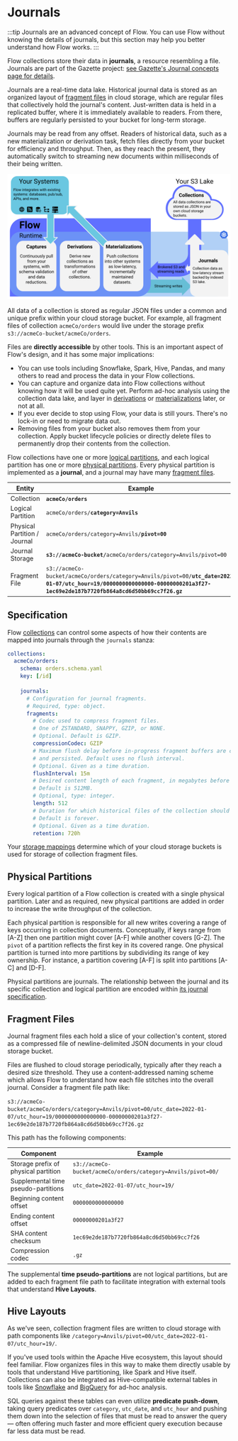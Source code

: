 # Journals

:::tip
Journals are an advanced concept of Flow.
You can use Flow without knowing the details of journals,
but this section may help you better understand how Flow works.
:::

Flow collections store their data in **journals**,
a resource resembling a file.
Journals are part of the Gazette project:
[see Gazette's Journal concepts page for details](
https://gazette.readthedocs.io/en/latest/brokers-concepts.html#journals).

Journals are a real-time data lake.
Historical journal data is stored as an organized layout of
[fragment files](#fragment-files) in cloud storage,
which are regular files that collectively hold the journal's content.
Just-written data is held in a replicated buffer,
where it is immediately available to readers.
From there, buffers are regularly persisted
to your bucket for long-term storage.

Journals may be read from any offset.
Readers of historical data,
such as a new materialization or derivation task,
fetch files directly from your bucket for efficiency and throughput.
Then, as they reach the present, they automatically switch to
streaming new documents within milliseconds of their being written.

![](<journals.svg>)

All data of a collection is stored as regular JSON files
under a common and unique prefix within your cloud storage bucket.
For example, all fragment files of collection `acmeCo/orders`
would live under the storage prefix
`s3://acmeCo-bucket/acmeCo/orders`.

Files are **directly accessible** by other tools.
This is an important aspect of Flow's design,
and it has some major implications:

* You can use tools including Snowflake, Spark, Hive, Pandas,
  and many others to read and process the data in your Flow collections.
* You can capture and organize data into Flow collections
  without knowing how it will be used quite yet.
  Perform ad-hoc analysis using the collection data lake,
  and layer in [derivations](derivations.md)
  or [materializations](materialization.md) later,
  or not at all.
* If you ever decide to stop using Flow,
  your data is still yours.
  There's no lock-in or need to migrate data out.
* Removing files from your bucket also removes them from your collection.
  Apply bucket lifecycle policies or directly delete files to permanently
  drop their contents from the collection.

Flow collections have one or more
[logical partitions](projections.md#logical-partitions),
and each logical partition has one or more
[physical partitions](#physical-partitions).
Every physical partition is implemented as a **journal**,
and a journal may have many [fragment files](#fragment-files).

| Entity | Example |
| --- | --- |
| Collection | **`acmeCo/orders`** |
| Logical Partition | `acmeCo/orders/`**`category=Anvils`** |
| Physical Partition / Journal | `acmeCo/orders/category=Anvils/`**`pivot=00`** |
| Journal Storage | **`s3://acmeCo-bucket/`**`acmeCo/orders/category=Anvils/pivot=00` |
| Fragment File | `s3://acmeCo-bucket/acmeCo/orders/category=Anvils/pivot=00/`**`utc_date=2022-01-07/utc_hour=19/0000000000000000-00000000201a3f27-1ec69e2de187b7720fb864a8cd6d50bb69cc7f26.gz`** |

## Specification

Flow [collections](collections.md) can control some aspects of how
their contents are mapped into journals through the `journals` stanza:

```yaml
collections:
  acmeCo/orders:
    schema: orders.schema.yaml
    key: [/id]

    journals:
      # Configuration for journal fragments.
      # Required, type: object.
      fragments:
        # Codec used to compress fragment files.
        # One of ZSTANDARD, SNAPPY, GZIP, or NONE.
        # Optional. Default is GZIP.
        compressionCodec: GZIP
        # Maximum flush delay before in-progress fragment buffers are closed
        # and persisted. Default uses no flush interval.
        # Optional. Given as a time duration.
        flushInterval: 15m
        # Desired content length of each fragment, in megabytes before compression.
        # Default is 512MB.
        # Optional, type: integer.
        length: 512
        # Duration for which historical files of the collection should be kept.
        # Default is forever.
        # Optional. Given as a time duration.
        retention: 720h
```

Your [storage mappings](storage-mappings.md) determine
which of your cloud storage buckets is used
for storage of collection fragment files.

## Physical Partitions

Every logical partition of a Flow collection
is created with a single physical partition.
Later and as required, new physical partitions are added
in order to increase the write throughput of the collection.

Each physical partition is responsible for all new writes
covering a range of keys occurring in collection documents.
Conceptually, if keys range from [A-Z] then one partition
might cover [A-F] while another covers [G-Z].
The `pivot` of a partition reflects the first key
in its covered range.
One physical partition is turned into more partitions
by subdividing its range of key ownership.
For instance, a partition covering [A-F]
is split into partitions [A-C] and [D-F].

Physical partitions are journals.
The relationship between the journal and
its specific collection and logical partition are
encoded within
[its journal specification](
  https://gazette.readthedocs.io/en/latest/brokers-concepts.html#specifications
).

## Fragment Files

Journal fragment files each hold a slice of your collection's content,
stored as a compressed file of newline-delimited JSON documents
in your cloud storage bucket.

Files are flushed to cloud storage periodically,
typically after they reach a desired size threshold.
They use a content-addressed naming scheme
which allows Flow to understand
how each file stitches into the overall journal.
Consider a fragment file path like:

`
s3://acmeCo-bucket/acmeCo/orders/category=Anvils/pivot=00/utc_date=2022-01-07/utc_hour=19/0000000000000000-00000000201a3f27-1ec69e2de187b7720fb864a8cd6d50bb69cc7f26.gz
`

This path has the following components:

| Component | Example |
| --- | --- |
| Storage prefix of physical partition | `s3://acmeCo-bucket/acmeCo/orders/category=Anvils/pivot=00/` |
| Supplemental time pseudo-partitions | `utc_date=2022-01-07/utc_hour=19/` |
| Beginning content offset | `0000000000000000` |
| Ending content offset | `00000000201a3f27` |
| SHA content checksum | `1ec69e2de187b7720fb864a8cd6d50bb69cc7f26` |
| Compression codec | `.gz` |

The supplemental **time pseudo-partitions** are not logical partitions,
but are added to each fragment file path to facilitate
integration with external tools that understand **Hive Layouts**.

## Hive Layouts

As we've seen,
collection fragment files are written to cloud storage
with path components like
`/category=Anvils/pivot=00/utc_date=2022-01-07/utc_hour=19/`.

If you've used tools within the Apache Hive ecosystem, this layout should feel familiar.
Flow organizes files in this way to make them directly usable
by tools that understand Hive partitioning, like Spark and Hive itself.
Collections can also be integrated as Hive-compatible external tables
in tools like
[Snowflake](https://docs.snowflake.com/en/user-guide/tables-external-intro.html#partitioned-external-tables)
and
[BigQuery](https://cloud.google.com/bigquery/docs/hive-partitioned-queries-gcs)
for ad-hoc analysis.

SQL queries against these tables can even utilize **predicate push-down**,
taking query predicates over `category`, `utc_date`, and `utc_hour`
and pushing them down into the selection of files that must be read to answer
the query — often offering much faster and more efficient query execution because
far less data must be read.